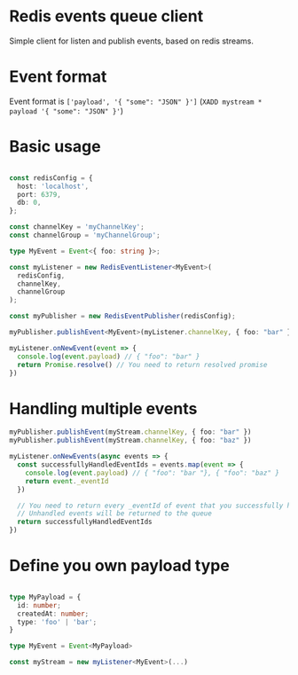 # Redis events queue client
Simple client for listen and publish events, based on redis streams.

# Event format
Event format is `['payload', '{ "some": "JSON" }']` (`XADD mystream * payload '{ "some": "JSON" }'`)

# Basic usage

```ts

const redisConfig = {
  host: 'localhost',
  port: 6379,
  db: 0,
};

const channelKey = 'myChannelKey';
const channelGroup = 'myChannelGroup';

type MyEvent = Event<{ foo: string }>;

const myListener = new RedisEventListener<MyEvent>(
  redisConfig,
  channelKey,
  channelGroup
);

const myPublisher = new RedisEventPublisher(redisConfig);

myPublisher.publishEvent<MyEvent>(myListener.channelKey, { foo: "bar" })

myListener.onNewEvent(event => {
  console.log(event.payload) // { "foo": "bar" }
  return Promise.resolve() // You need to return resolved promise
})
```

# Handling multiple events

```ts
myPublisher.publishEvent(myStream.channelKey, { foo: "bar" })
myPublisher.publishEvent(myStream.channelKey, { foo: "baz" })

myListener.onNewEvents(async events => {
  const successfullyHandledEventIds = events.map(event => {
    console.log(event.payload) // { "foo": "bar "}, { "foo": "baz" }
    return event._eventId
  })

  // You need to return every _eventId of event that you successfully handle.
  // Unhandled events will be returned to the queue
  return successfullyHandledEventIds
})
```

# Define you own payload type

```ts

type MyPayload = {
  id: number;
  createdAt: number;
  type: 'foo' | 'bar';
}

type MyEvent = Event<MyPayload>

const myStream = new myListener<MyEvent>(...)
```
